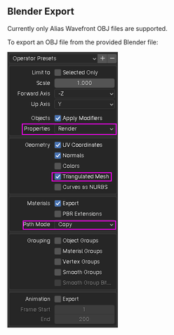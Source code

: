 ## Blender Export ##
Currently only Alias Wavefront OBJ files are supported.

To export an OBJ file from the provided Blender file:

![Blender OBJ export options](https://github.com/LemiBijafra/MonoGame3D/blob/main/docs/img/blender_obj_export_opts.png?raw=true)